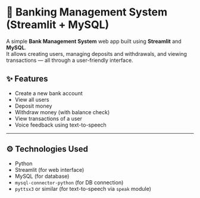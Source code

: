 # 🏦 Banking Management System (Streamlit + MySQL)

A simple **Bank Management System** web app built using **Streamlit** and **MySQL**.  
It allows creating users, managing deposits and withdrawals, and viewing transactions — all through a user-friendly interface.


## ✨ Features

- Create a new bank account
- View all users
- Deposit money
- Withdraw money (with balance check)
- View transactions of a user
- Voice feedback using text-to-speech

---

## ⚙️ Technologies Used

- Python
- Streamlit (for web interface)
- MySQL (for database)
- `mysql-connector-python` (for DB connection)
- `pyttsx3` or similar (for text-to-speech via `speak` module)
